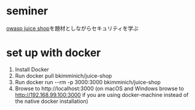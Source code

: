 # seminer

[owasp juice shop](https://github.com/juice-shop/juice-shop)を題材としながらセキュリティを学ぶ

# set up with docker

1. Install Docker
2. Run docker pull bkimminich/juice-shop
3. Run docker run --rm -p 3000:3000 bkimminich/juice-shop
4. Browse to http://localhost:3000 (on macOS and Windows browse to http://192.168.99.100:3000 if you are using docker-machine instead of the native docker installation)

